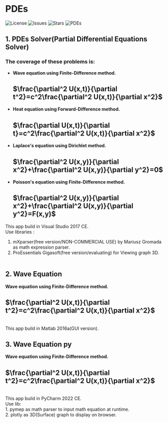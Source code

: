 # PDEs

![License](https://img.shields.io/github/license/nix97/pdes)
![Issues](https://img.shields.io/github/issues/nix97/pdes)
![Stars](https://img.shields.io/github/stars/nix97/pdes)
![PDEs](https://img.shields.io/badge/PDEs-Explicit%20FDM-green)

## 1. PDEs Solver(Partial Differential Equations Solver)
### The coverage of these problems is:
- **Wave equation using Finite-Difference method.**
    ## $\frac{\partial^2 U(x,t)}{\partial t^2}=c^2\frac{\partial^2 U(x,t)}{\partial x^2}$ ##

- **Heat equation using Forward-Difference method.**
    ## $\frac{\partial U(x,t)}{\partial t}=c^2\frac{\partial^2 U(x,t)}{\partial x^2}$ ##

- **Laplace's equation using Dirichlet method.**
    ## $\frac{\partial^2 U(x,y)}{\partial x^2}+\frac{\partial^2 U(x,y)}{\partial y^2}=0$ ##

- **Poisson's equation using Finite-Difference method.**
    ## $\frac{\partial^2 U(x,y)}{\partial x^2}+\frac{\partial^2 U(x,y)}{\partial y^2}=F(x,y)$ ##
This app build in Visual Studio 2017 CE.<br>
Use libraries :
1. mXparser(free version/NON-COMMERCIAL USE) by Mariusz Gromada as math expression parser.
2. ProEssentials Gigasoft(free version/evaluating) for Viewing graph 3D.
<br><br>

## 2. Wave Equation
**Wave equation using Finite-Difference method.**
  ## $\frac{\partial^2 U(x,t)}{\partial t^2}=c^2\frac{\partial^2 U(x,t)}{\partial x^2}$ ## 
<br> 
This app build in Matlab 2016a(GUI version).

## 3. Wave Equation py
**Wave equation using Finite-Difference method.**
  ## $\frac{\partial^2 U(x,t)}{\partial t^2}=c^2\frac{\partial^2 U(x,t)}{\partial x^2}$ ##
<br>
This app build in PyCharm 2022 CE. <br>
Use lib:<br>
1. pymep as math parser to input math equation at runtime.<br>
2. plotly as 3D(Surface) graph to display on browser.



